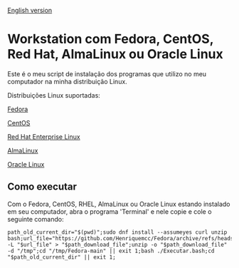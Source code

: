 [English version](README.EN.md)

# Workstation com Fedora, CentOS, Red Hat, AlmaLinux ou Oracle Linux

Este é o meu script de instalação dos programas que utilizo no meu computador na minha distribuição Linux.

Distribuições Linux suportadas: 

[Fedora](https://fedoraproject.org/)

[CentOS](https://www.centos.org/)

[Red Hat Enterprise Linux](https://www.redhat.com/pt-br/technologies/linux-platforms/enterprise-linux)

[AlmaLinux](https://almalinux.org/)

[Oracle Linux](https://www.oracle.com/br/linux/)

## Como executar

Com o Fedora, CentOS, RHEL, AlmaLinux ou Oracle Linux estando instalado em seu computador, abra o programa 'Terminal' e nele copie e cole o seguinte comando:

```
path_old_current_dir="$(pwd)";sudo dnf install --assumeyes curl unzip bash;url_file="https://github.com/Henriquemcc/Fedora/archive/refs/heads/main.zip";path_download_file="/tmp/Fedora_main.zip";curl -L "$url_file" > "$path_download_file";unzip -o "$path_download_file" -d "/tmp";cd "/tmp/Fedora-main" || exit 1;bash ./Executar.bash;cd "$path_old_current_dir" || exit 1;
```
